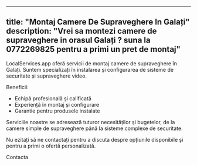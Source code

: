 
---
title: "Montaj Camere De Supraveghere In Galați"
description: "Vrei sa montezi camere de supraveghere in orasul Galați ? suna la 0772269825 pentru a primi un pret de montaj"
---


LocalServices.app oferă servicii de montaj camere de supraveghere în Galați. 
Suntem specializați în instalarea și configurarea de sisteme de securitate și supraveghere video. 

Beneficii:
* Echipă profesională și calificată
* Experiență în montaj și configurare
* Garantie pentru produsele instalate 

Serviciile noastre se adresează tuturor necesităților și bugetelor, de la camere simple de supraveghere până la sisteme complexe de securitate. 

Nu ezitați să ne contactați pentru a discuta despre opțiunile disponibile și pentru a primi o ofertă personalizată. 

Contacta
